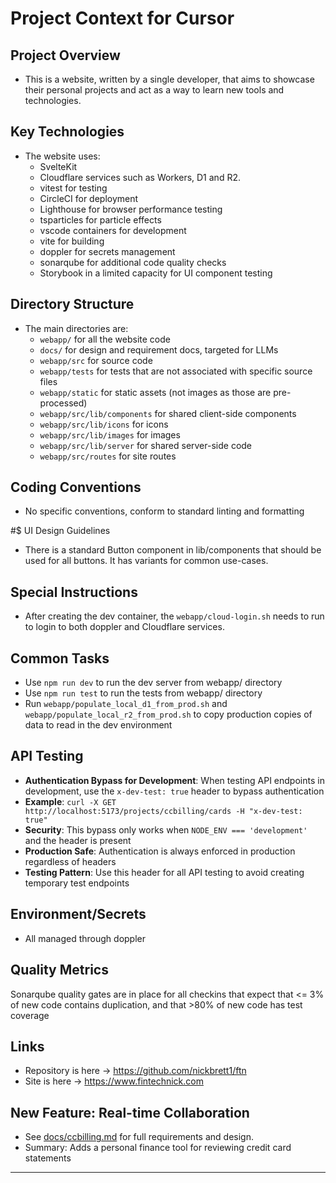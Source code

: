 # Project Context for Cursor

## Project Overview

- This is a website, written by a single developer, that aims to showcase their personal projects and act as a way to learn new tools and technologies.

## Key Technologies

- The website uses:
  - SvelteKit
  - Cloudflare services such as Workers, D1 and R2.
  - vitest for testing
  - CircleCI for deployment
  - Lighthouse for browser performance testing
  - tsparticles for particle effects
  - vscode containers for development
  - vite for building
  - doppler for secrets management
  - sonarqube for additional code quality checks
  - Storybook in a limited capacity for UI component testing

## Directory Structure

- The main directories are:
  - `webapp/` for all the website code
  - `docs/` for design and requirement docs, targeted for LLMs
  - `webapp/src` for source code
  - `webapp/tests` for tests that are not associated with specific source files
  - `webapp/static` for static assets (not images as those are pre-processed)
  - `webapp/src/lib/components` for shared client-side components
  - `webapp/src/lib/icons` for icons
  - `webapp/src/lib/images` for images
  - `webapp/src/lib/server` for shared server-side code
  - `webapp/src/routes` for site routes

## Coding Conventions

- No specific conventions, conform to standard linting and formatting

#$ UI Design Guidelines

- There is a standard Button component in lib/components that should be used for all buttons. It has variants for common use-cases.

## Special Instructions

- After creating the dev container, the `webapp/cloud-login.sh` needs to run to login to both doppler and Cloudflare services.

## Common Tasks

- Use `npm run dev` to run the dev server from webapp/ directory
- Use `npm run test` to run the tests from webapp/ directory
- Run `webapp/populate_local_d1_from_prod.sh` and `webapp/populate_local_r2_from_prod.sh` to copy production copies of data to read in the dev environment

## API Testing

- **Authentication Bypass for Development**: When testing API endpoints in development, use the `x-dev-test: true` header to bypass authentication
- **Example**: `curl -X GET http://localhost:5173/projects/ccbilling/cards -H "x-dev-test: true"`
- **Security**: This bypass only works when `NODE_ENV === 'development'` and the header is present
- **Production Safe**: Authentication is always enforced in production regardless of headers
- **Testing Pattern**: Use this header for all API testing to avoid creating temporary test endpoints

## Environment/Secrets

- All managed through doppler

## Quality Metrics

Sonarqube quality gates are in place for all checkins that expect that <= 3% of new code contains duplication, and that >80% of new code has test coverage

## Links

- Repository is here -> https://github.com/nickbrett1/ftn
- Site is here -> https://www.fintechnick.com

## New Feature: Real-time Collaboration

- See [docs/ccbilling.md](../docs/ccbilling.md) for full requirements and design.
- Summary: Adds a personal finance tool for reviewing credit card statements

---
